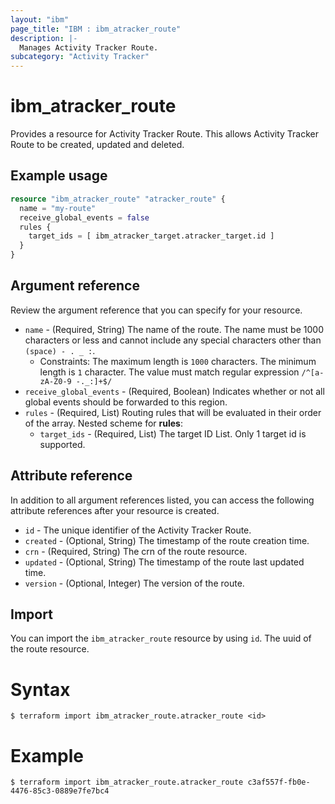 ```yaml
---
layout: "ibm"
page_title: "IBM : ibm_atracker_route"
description: |-
  Manages Activity Tracker Route.
subcategory: "Activity Tracker"
---
```


# ibm_atracker_route

Provides a resource for Activity Tracker Route. This allows Activity Tracker Route to be created, updated and deleted.

## Example usage

```terraform
resource "ibm_atracker_route" "atracker_route" {
  name = "my-route"
  receive_global_events = false
  rules {
    target_ids = [ ibm_atracker_target.atracker_target.id ]
  }
}
```

## Argument reference

Review the argument reference that you can specify for your resource.

* `name` - (Required, String) The name of the route. The name must be 1000 characters or less and cannot include any special characters other than `(space) - . _ :`.
  * Constraints: The maximum length is `1000` characters. The minimum length is `1` character. The value must match regular expression `/^[a-zA-Z0-9 -._:]+$/`
* `receive_global_events` - (Required, Boolean) Indicates whether or not all global events should be forwarded to this region.
* `rules` - (Required, List) Routing rules that will be evaluated in their order of the array.
Nested scheme for **rules**:
	* `target_ids` - (Required, List) The target ID List. Only 1 target id is supported.

## Attribute reference

In addition to all argument references listed, you can access the following attribute references after your resource is created.

* `id` - The unique identifier of the Activity Tracker Route.
* `created` - (Optional, String) The timestamp of the route creation time.
* `crn` - (Required, String) The crn of the route resource.
* `updated` - (Optional, String) The timestamp of the route last updated time.
* `version` - (Optional, Integer) The version of the route.

## Import

You can import the `ibm_atracker_route` resource by using `id`. The uuid of the route resource.

# Syntax
```
$ terraform import ibm_atracker_route.atracker_route <id>
```

# Example
```
$ terraform import ibm_atracker_route.atracker_route c3af557f-fb0e-4476-85c3-0889e7fe7bc4
```
